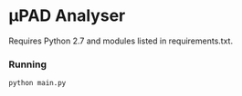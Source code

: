 # µPAD Analyser
Requires Python 2.7 and modules listed in requirements.txt.

### Running
```
python main.py
```
